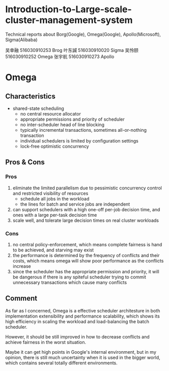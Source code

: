 # Introduction-to-Large-scale-cluster-management-system
Technical reports about Borg(Google), Omega(Google), Apollo(Microsoft), Sigma(Alibaba)

吴幸融 516030910253 Brog
叶东諴 516030910020 Sigma
吴怜颐 516030910252 Omega
张宇航 516030910273 Apollo


# Omega

## Characteristics

+ shared-state scheduling
   + no central resource allocator
   + appropriate permissions and priority of scheduler
   + no inter-scheduler head of line blocking
   + typically incremental transactions, sometimes all-or-nothing transaction
   + individual schedulers is limited by configuration settings 
   + lock-free optimistic concurrency 

## Pros & Cons

### Pros
1. eliminate the limited parallelism due to pessimistic concurrency control and restricted visibility of resources
   + schedule all jobs in the workload
   + the lines for batch and service jobs are independent
2. can support schedulers with a high one-off per-job decision time, and ones with a large per-task decision time
3. scale well, and tolerate large decision times on real cluster workloads

### Cons
1. no central policy-enforcement, which means complete fairness is hand to be achieved, and starving may exist
2. the performance is determined by the frequency of conflicts and their costs, which means omega will show poor performance as the conflicts increase
3. since the scheduler has the appropriate permission and priority, it will be dangerous if there is any spiteful scheduler trying to commit unnecessary transactions which cause many conflicts

## Comment

As far as I concerned, Omega is a effective scheduler architesture in both implementation extensibility and performance scalability, which shows its high efficiency in scaling the workload and load-balancing the batch scheduler.

However, it should be still improved in how to decrease conflicts and achieve fairness in the worst situation.

Maybe it can get high points in Google's internal environment, but in my opinion, there is still much uncertainty when it is used in the bigger world, which contains several totally different environments.
